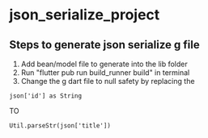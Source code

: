 # json_serialize_project
## Steps to generate json serialize g file
1. Add bean/model file to generate into the lib folder
2. Run "flutter pub run build_runner build" in terminal
3. Change the g dart file to null safety by replacing the
```
json['id'] as String 
```
TO
```
Util.parseStr(json['title'])
```
